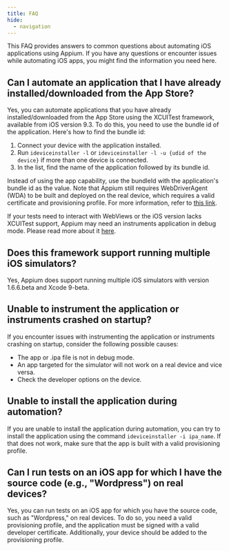 ```yaml
---
title: FAQ
hide:
  - navigation
---
```


This FAQ provides answers to common questions about automating iOS applications using Appium. If you have any questions or encounter issues while automating iOS apps, you might find the information you need here.

## Can I automate an application that I have already installed/downloaded from the App Store?

Yes, you can automate applications that you have already installed/downloaded from the App Store using the XCUITest framework, available from iOS version 9.3. To do this, you need to use the bundle id of the application. Here's how to find the bundle id:

1. Connect your device with the application installed.
2. Run `ideviceinstaller -l` or `ideviceinstaller -l -u {udid of the device}` if more than one device is connected.
3. In the list, find the name of the application followed by its bundle id.

Instead of using the app capability, use the bundleId with the application's bundle id as the value. Note that Appium still requires WebDriverAgent (WDA) to be built and deployed on the real device, which requires a valid certificate and provisioning profile. For more information, refer to [this link](https://appium.io/docs/en/drivers/ios-xcuitest-real-devices/).

If your tests need to interact with WebViews or the iOS version lacks XCUITest support, Appium may need an instruments application in debug mode. Please read more about it [here](https://appium.io/docs/en/writing-running-appium/web/hybrid/ios-hybrid.html).

## Does this framework support running multiple iOS simulators?

Yes, Appium does support running multiple iOS simulators with version 1.6.6.beta and Xcode 9-beta.

## Unable to instrument the application or instruments crashed on startup?

If you encounter issues with instrumenting the application or instruments crashing on startup, consider the following possible causes:

- The app or .ipa file is not in debug mode.
- An app targeted for the simulator will not work on a real device and vice versa.
- Check the developer options on the device.

## Unable to install the application during automation?

If you are unable to install the application during automation, you can try to install the application using the command `ideviceinstaller -i ipa_name`. If that does not work, make sure that the app is built with a valid provisioning profile.

## Can I run tests on an iOS app for which I have the source code (e.g., "Wordpress") on real devices?

Yes, you can run tests on an iOS app for which you have the source code, such as "Wordpress," on real devices. To do so, you need a valid provisioning profile, and the application must be signed with a valid developer certificate. Additionally, your device should be added to the provisioning profile.
